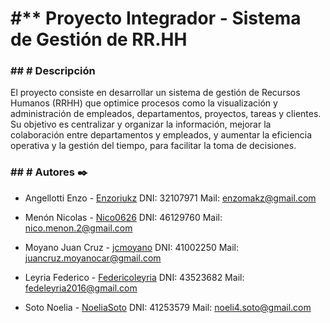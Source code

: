 # #** Proyecto Integrador - Sistema de Gestión de RR.HH
### ## # Descripción
El proyecto consiste en desarrollar un sistema de gestión de Recursos Humanos (RRHH) que optimice procesos como la visualización y administración de empleados, departamentos, proyectos, tareas y clientes. Su objetivo es centralizar y organizar la información, mejorar la colaboración entre departamentos y empleados, y aumentar la eficiencia operativa y la gestión del tiempo, para facilitar la toma de decisiones.

### ## # Autores ✒️
- Angellotti Enzo - [Enzoriukz](http://https://github.com/Enzoriukz "Enzoriukz")
DNI: 32107971
Mail: enzomakz@gmail.com

- Menón Nicolas - [Nico0626](https://github.com/Nico0626 "Nico0626")
DNI: 46129760
Mail: nico.menon.2@gmail.com

- Moyano Juan Cruz - [jcmoyano](https://github.com/jcmoyano "jcmoyano")
DNI: 41002250
Mail: juancruz.moyanocar@gmail.com

- Leyria Federico - [Federicoleyria](https://github.com/Federicoleyria "Federicoleyria")
DNI: 43523682
Mail: fedeleyria2016@gmail.com

- Soto Noelia - [NoeliaSoto](https://github.com/NoeliaSoto "NoeliaSoto")
DNI: 41253579
Mail: noeli4.soto@gmail.com

